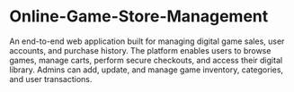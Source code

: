 # Online-Game-Store-Management
An end-to-end web application built for managing digital game sales, user accounts, and purchase history. The platform enables users to browse games, manage carts, perform secure checkouts, and access their digital library. Admins can add, update, and manage game inventory, categories, and user transactions.
